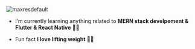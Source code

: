 ![maxresdefault](https://user-images.githubusercontent.com/106756822/200360897-c5806c7b-619e-4060-a473-a9deffb826f2.jpg)

- I’m currently learning anything related to **MERN stack develpement  &  Flutter  &  React Native** 👨‍💻

- Fun fact **I love lifting weight** 🏋️‍♂️
